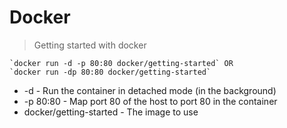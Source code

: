 # Docker

> Getting started with docker

    `docker run -d -p 80:80 docker/getting-started` OR
    `docker run -dp 80:80 docker/getting-started`

- -d - Run the container in detached mode (in the background)
- -p 80:80 - Map port 80 of the host to port 80 in the container
- docker/getting-started - The image to use